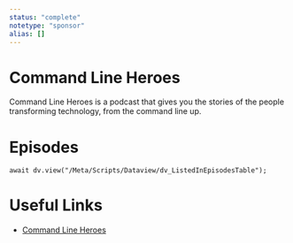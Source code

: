 ```yaml
---
status: "complete"
notetype: "sponsor"
alias: []
---
```

# Command Line Heroes
Command Line Heroes is a podcast that gives you the stories of the people transforming technology, from the command line up.

# Episodes
```dataviewjs
await dv.view("/Meta/Scripts/Dataview/dv_ListedInEpisodesTable");
```
# Useful Links
- [Command Line Heroes](https://link.chtbl.com/commandlineheroes_cyoa?sid=podcast.Automators)